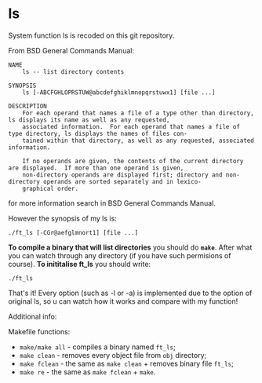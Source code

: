 # ls
System function ls is recoded on this git repository.

From BSD General Commands Manual:
	
	NAME
		ls -- list directory contents

	SYNOPSIS
		ls [-ABCFGHLOPRSTUW@abcdefghiklmnopqrstuwx1] [file ...]

	DESCRIPTION
		For each operand that names a file of a type other than directory, ls displays its name as well as any requested,
		associated information.  For each operand that names a file of type directory, ls displays the names of files con-
		tained within that directory, as well as any requested, associated information.

	 	If no operands are given, the contents of the current directory are displayed.  If more than one operand is given,
	 	non-directory operands are displayed first; directory and non-directory operands are sorted separately and in lexico-
		graphical order.

for more information search in BSD General Commands Manual.

However the synopsis of my ls is:
```
./ft_ls [-CGr@aefglmnort1] [file ...]
```

**To compile a binary that will list directories** you should do **`make`**. After what you can watch through any directory (if you have such permisions of course).
**To inititalise ft_ls** you should write:
```
./ft_ls
```
That's it!
Every option (such as -l or -a) is implemented due to the option of original ls, so u can watch how it works and compare with my function!


Additional info:

Makefile functions:
- `make/make all` - compiles a binary named `ft_ls`;
- `make clean` - removes every object file from `obj` directory;
- `make fclean` - the same as `make clean` + removes binary file `ft_ls`;
- `make re` - the same as `make fclean` + `make`.
